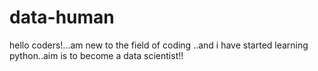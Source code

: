 # data-human
hello coders!...am new to the field of coding ..and i have started learning python..aim is to  become a data scientist!!

